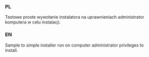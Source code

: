 ### PL ###

Testowe proste wywołanie instalatora na uprawnieniach administrator komputera w celu instalacji.

### EN ###

Sample to simple installer run on computer administrator privileges to install.
